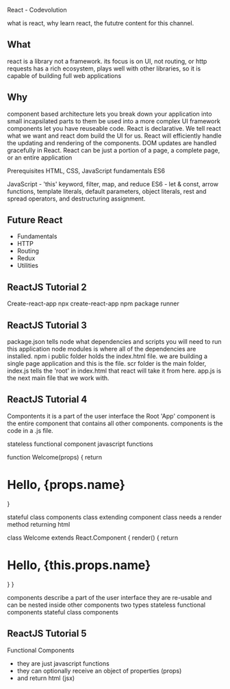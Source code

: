 React - Codevolution

what is react, why learn react, the fututre content for this channel.

## What
react is a library not a framework.
its focus is on UI, not routing, or http requests
has a rich ecosystem, plays well with other libraries, so it is capable of building full web applications

## Why
component based architecture
lets you break down your application into small incapsilated parts to them be used into a more complex UI framework
components let you have reuseable code. 
React is declarative. We tell react what we want and react dom build the UI for us.
React will efficiently handle the updating and rendering of the components.
DOM updates are handled gracefully in React.
React can be just a portion of a page, a complete page, or an entire application

Prerequisites
HTML, CSS, JavaScript fundamentals
ES6

JavaScript - 'this' keyword, filter, map, and reduce
ES6 - let & const, arrow functions, template literals, default parameters, object literals, rest and spread operators, and destructuring assignment.

## Future React
- Fundamentals
- HTTP
- Routing
- Redux
- Utilities

## ReactJS Tutorial 2
Create-react-app
npx create-react-app <project-name>
npm package runner

## ReactJS Tutorial 3
package.json tells node what dependencies and scripts you will need to run this application
node modules is where all of the dependencies are installed. npm i
public folder holds the index.html file. we are building a single page application and this is the file.
scr folder is the main folder, index.js tells the 'root' in index.html that react will take it from here.
app.js is the next main file that we work with.

## ReactJS Tutorial 4
Compontents
it is a part of the user interface
the Root 'App' component is the entire component that contains all other components.
components is the code in a .js file.

stateless functional component 
javascript functions

function Welcome(props) {
    return <h1>Hello, {props.name}</h1>
}

stateful class components
class extending component class
needs a render method returning html

class Welcome extends React.Component {
    render() {
        return <h1>Hello, {this.props.name}</h1>
    }
}

components describe a part of the user interface
they are re-usable and can be nested inside other components
two types
stateless functional components
stateful class components

## ReactJS Tutorial 5
Functional Components
- they are just javascript functions
- they can optionally receive an object of properties (props)
- and return html (jsx)
